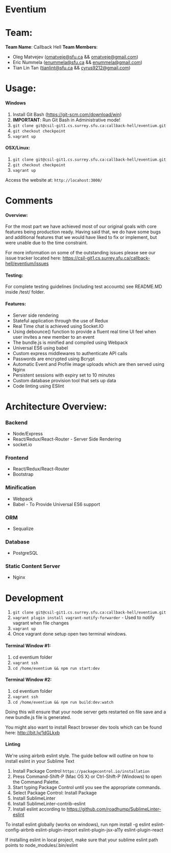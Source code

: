 # Eventium


Team:
======
**Team Name**: 
Callback Hell
**Team Members**:
- Oleg Matvejev (omatveje@sfu.ca && omatveje@gmail.com)
- Eric Nummela (enummela@sfu.ca && enummela@gmail.com)
- Tian Lin Tan (tianlint@sfu.ca && cyrus9212@gmail.com)

Usage:
======
#### Windows
1. Install Git Bash (https://git-scm.com/download/win)
2. **IMPORTANT**: Run Git Bash in Administrative mode!
3. `git clone git@csil-git1.cs.surrey.sfu.ca:callback-hell/eventium.git`
4. `git checkout checkpoint`
5. `vagrant up`
 
#### OSX/Linux:
1. `git clone git@csil-git1.cs.surrey.sfu.ca:callback-hell/eventium.git`
2. `git checkout checkpoint`
3. `vagrant up`

Access the website at: `http://locahost:3000/`

Comments
======
#### Overview:
For the most part we have achieved most of our original goals with core features being production ready. Having said that, we do have some bugs and additional features that we would have liked to fix or implement, but were unable due to the time constraint.

For more information on some of the outstanding issues please see our issue tracker located here: https://csil-git1.cs.surrey.sfu.ca/callback-hell/eventium/issues

#### Testing:
For complete testing guidelines (including test accounts) see README.MD inside /test/ folder.

#### Features:
* Server side rendering
* Stateful application through the use of Redux
* Real Time chat is achieved using Socket.IO
* Using debounce() function to provide a fluent real time UI feel when user invites a new member to an event
* The bundle.js is minified and compiled using Webpack
* Universal ES6 using babel
* Custom express middlewares to authenticate API calls
* Passwords are encrypted using Bcrypt
* Automatic Event and Profile image uploads which are then served using Nginx
* Persistent sessions with expiry set to 10 minutes
* Custom database provision tool that sets up data
* Code linting using ESlint

Architecture Overview:
======
### Backend
* Node/Express
* React/Redux/React-Router - Server Side Rendering
* socket.io

### Frontend
* React/Redux/React-Router
* Bootstrap

### Minification
* Webpack
* Babel - To Provide Universal ES6 support

### ORM
* Sequalize

### Database
* PostgreSQL

### Static Content Server
* Nginx

Development
======
1. `git clone git@csil-git1.cs.surrey.sfu.ca:callback-hell/eventium.git`
2. `vagrant plugin install vagrant-notify-forwarder` - Used to notify vagrant when file changes
3. `vagrant up`
4. Once vagrant done setup open two terminal windows.

#### Terminal Window #1:
1. cd eventium folder
2. `vagrant ssh`
3. `cd /home/eventium && npm run start:dev`

#### Terminal Window #2:
1. cd eventium folder
2. `vagrant ssh`
3. `cd /home/eventium && npm run build:dev:watch`

Doing this will ensure that your node server gets restarted on file save and a new bundle.js file is generated.

You might also want to install React browser dev tools which can be found here: http://bit.ly/1dGLkxb

#### Linting
We're using airbnb eslint style. The guide bellow will outline on how to install eslint in your Sublime Text

1. Install Package Control `https://packagecontrol.io/installation`
2. Press Command-Shift-P (Mac OS X) or Ctrl-Shift-P (Windows) to open the Command Palette.
3. Start typing Package Control until you see the appropriate commands.
4. Select Package Control: Install Package
5. Install SublimeLinter
6. Install SublimeLinter-contrib-eslint
7. Install eslint according to https://github.com/roadhump/SublimeLinter-eslint

To install eslint globally (works on windows), run npm install -g eslint eslint-config-airbnb eslint-plugin-import eslint-plugin-jsx-a11y eslint-plugin-react

If installing eslint in local project, make sure that your sublime eslint path points to node_modules/.bin/eslint




